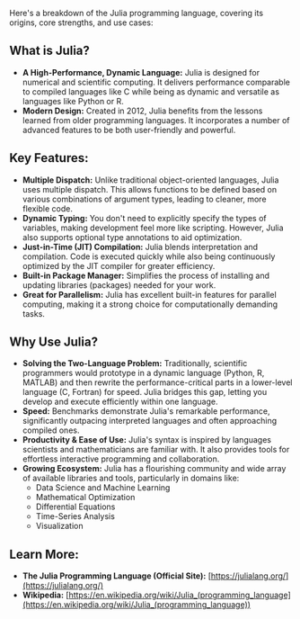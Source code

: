 Here's a breakdown of the Julia programming language, covering its origins, core strengths, and use cases:

## What is Julia?

- **A High-Performance, Dynamic Language:** Julia is designed for numerical and scientific computing. It delivers performance comparable to compiled languages like C while being as dynamic and versatile as languages like Python or R.    
- **Modern Design:** Created in 2012, Julia benefits from the lessons learned from older programming languages. It incorporates a number of advanced features to be both user-friendly and powerful.

## Key Features:

- **Multiple Dispatch:** Unlike traditional object-oriented languages, Julia uses multiple dispatch. This allows functions to be defined based on various combinations of argument types, leading to cleaner, more flexible code.
- **Dynamic Typing:** You don't need to explicitly specify the types of variables, making development feel more like scripting. However, Julia also supports optional type annotations to aid optimization.
- **Just-in-Time (JIT) Compilation:** Julia blends interpretation and compilation. Code is executed quickly while also being continuously optimized by the JIT compiler for greater efficiency.
- **Built-in Package Manager:** Simplifies the process of installing and updating libraries (packages) needed for your work.
- **Great for Parallelism:** Julia has excellent built-in features for parallel computing, making it a strong choice for computationally demanding tasks.

## Why Use Julia?

- **Solving the Two-Language Problem:** Traditionally, scientific programmers would prototype in a dynamic language (Python, R, MATLAB) and then rewrite the performance-critical parts in a lower-level language (C, Fortran) for speed. Julia bridges this gap, letting you develop and execute efficiently within one language.
- **Speed:** Benchmarks demonstrate Julia's remarkable performance, significantly outpacing interpreted languages and often approaching compiled ones.
- **Productivity & Ease of Use:** Julia's syntax is inspired by languages scientists and mathematicians are familiar with. It also provides tools for effortless interactive programming and collaboration.
- **Growing Ecosystem:** Julia has a flourishing community and wide array of available libraries and tools, particularly in domains like:
    - Data Science and Machine Learning
    - Mathematical Optimization
    - Differential Equations
    - Time-Series Analysis
    - Visualization

## Learn More:

- **The Julia Programming Language (Official Site):** [https://julialang.org/](https://julialang.org/)
- **Wikipedia:** [https://en.wikipedia.org/wiki/Julia_(programming_language](https://en.wikipedia.org/wiki/Julia_(programming_language))

